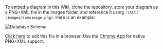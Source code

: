 To embed a diagram in this Wiki, clone the repository, store your diagram as a PNG+XML file in the images folder, and reference it using `![Alt](images/someimage.png)`. Here is an example:

![Database Schema](images/schema.png)

[Click here](https://draw.io/?url=https://github.com/jgraph/draw.io/wiki/images/schema.png) to edit this file in a browser. Use the [Chrome App](https://chrome.google.com/webstore/detail/drawio-desktop/pebppomjfocnoigkeepgbmcifnnlndla) for native PNG+XML support.


